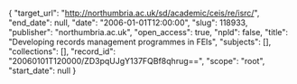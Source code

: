 {
  "target_url": "http://northumbria.ac.uk/sd/academic/ceis/re/isrc/", 
  "end_date": null, 
  "date": "2006-01-01T12:00:00", 
  "slug": 118933, 
  "publisher": "northumbria.ac.uk", 
  "open_access": true, 
  "npld": false, 
  "title": "Developing records management programmes in FEIs", 
  "subjects": [], 
  "collections": [], 
  "record_id": "20060101T120000/ZD3pqUJgY137FQBf8qhrug==", 
  "scope": "root", 
  "start_date": null
}

